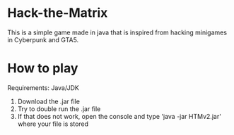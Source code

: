 # Hack-the-Matrix

This is a simple game made in java that is inspired from hacking minigames in Cyberpunk and GTA5.

# How to play

Requirements:
Java/JDK

1. Download the .jar file
2. Try to double run the .jar file
4. If that does not work, open the console and type 'java -jar HTMv2.jar' where your file is stored
